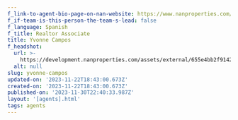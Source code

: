 ```yaml
---
f_link-to-agent-bio-page-on-nan-website: https://www.nanproperties.com/agents/62751-yvonne-campos
f_if-team-is-this-person-the-team-s-lead: false
f_language: Spanish
f_title: Realtor Associate
title: Yvonne Campos
f_headshot:
  url: >-
    https://development.nanproperties.com/assets/external/655e4bb2f914238062da02ae_52cafdf8bc8c9863719b42fb44c388cc.webp
  alt: null
slug: yvonne-campos
updated-on: '2023-11-22T18:43:00.673Z'
created-on: '2023-11-22T18:43:00.673Z'
published-on: '2023-11-30T22:40:33.987Z'
layout: '[agents].html'
tags: agents
---
```



